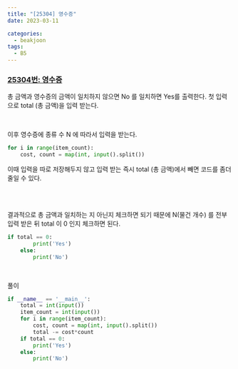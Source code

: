 ```yaml
---
title: "[25304] 영수증"
date: 2023-03-11

categories:
  - beakjoon
tags:
  - B5
---
```


### [25304번: 영수증](https://www.acmicpc.net/problem/25304)

총 금액과 영수증의 금액이 일치하지 않으면 No 를 일치하면 Yes를 출력한다.
첫 입력으로 total (총 금액)을 입력 받는다.

<br>

이후 영수증에 종류 수 N 에 따라서 입력을 받는다.
```python
for i in range(item_count):
    cost, count = map(int, input().split())
```

이때 입력을 따로 저장해두지 않고 입력 받는 즉시 total (총 금액)에서 빼면
코드를 좀더 줄일 수 있다.

<br><br>

결과적으로 총 금액과 일치하는 지 아닌지 체크하면 되기 때문에
N(물건 개수) 를 전부 입력 받은 뒤 total 이 0 인지 체크하면 된다.

```python
if total == 0:
        print('Yes')
    else:
        print('No')
```

<br>

풀이
```python
if __name__ == '__main__':
    total = int(input())
    item_count = int(input())
    for i in range(item_count):
        cost, count = map(int, input().split())
        total -= cost*count
    if total == 0:
        print('Yes')
    else:
        print('No')
```
